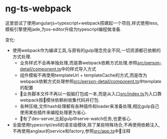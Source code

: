 # ng-ts-webpack

这里尝试了使用angularjs+typescript+webpack搭建起一个项目,样式使用less,模板引擎使用jade,为os-editor升级为typescript编程做准备.


变化:
+ 使用webpack作为编译工具,与原有的gulp理念完全不同,一切资源都已依赖的方式处理.
    - 业务样式不会再单独处理,而是靠webpack依赖方式处理,参照[src/person-detail/component.ts](./src/person-detail/component.ts)中的样式导入方式
    - 组件模板不再使用templateUrl + templateCache的方式,而是改为webpack依赖方式处理参照[src/person-detail/component.ts](./src/person-detail/component.ts)中template的配置
    - 业务脚本文件不再以一股脑打包成一本,而是从入口[src/index.ts](./src/index.ts)为入口靠webpack按模块依赖树收集代码并打包.
    - 各种压缩,文件hash处理都有各种插件和loader来准备处理,相比gulp自己使用某些插件来编程处理更为省心.
    - 有了dev-server,比起gulp中serve-watch任务,也更省心.
+ 全面使用typescript/es6的语言级模块,除了某些特殊场合,不再使用依赖注入,不再使用anglaur的service和factory,参照[src/app.ts](./src/app.ts)中注释   
